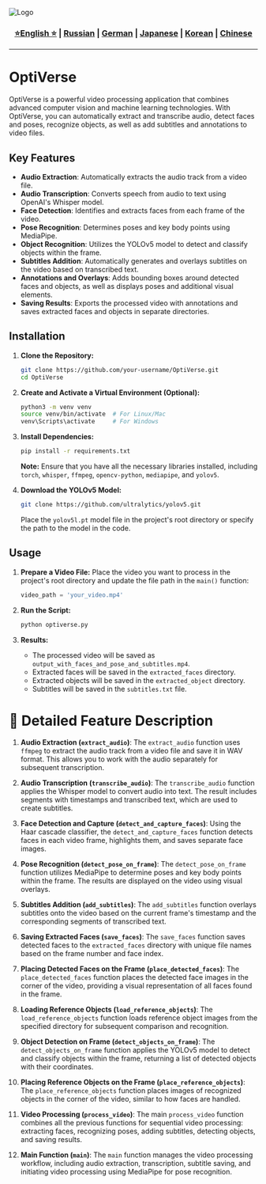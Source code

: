 ![Logo](https://github.com/Solrikk/OptiVerse/blob/main/assets/OpenCV%20-%20result/bee.jpg)

<div align="center">
  <h3>
    <a href="https://github.com/Solrikk/OptiVerse/blob/main/README.md">⭐English ⭐</a> |
    <a href="https://github.com/Solrikk/OptiVerse/blob/main/docs/readme/README_RU.md">Russian</a> |
    <a href="https://github.com/Solrikk/OptiVerse/blob/main/docs/readme/README_GE.md">German</a> |
    <a href="https://github.com/Solrikk/OptiVerse/blob/main/docs/readme//README_JP.md">Japanese</a> |
    <a href="https://github.com/Solrikk/OptiVerse/blob/main/docs/readme/README_KR.md">Korean</a> |
    <a href="https://github.com/Solrikk/OptiVerse/blob/main/docs/readme/README_CN.md">Chinese</a>
  </h3>
</div>

-----------------

# OptiVerse

OptiVerse is a powerful video processing application that combines advanced computer vision and machine learning technologies. With OptiVerse, you can automatically extract and transcribe audio, detect faces and poses, recognize objects, as well as add subtitles and annotations to video files.

## Key Features

- **Audio Extraction**: Automatically extracts the audio track from a video file.
- **Audio Transcription**: Converts speech from audio to text using OpenAI's Whisper model.
- **Face Detection**: Identifies and extracts faces from each frame of the video.
- **Pose Recognition**: Determines poses and key body points using MediaPipe.
- **Object Recognition**: Utilizes the YOLOv5 model to detect and classify objects within the frame.
- **Subtitles Addition**: Automatically generates and overlays subtitles on the video based on transcribed text.
- **Annotations and Overlays**: Adds bounding boxes around detected faces and objects, as well as displays poses and additional visual elements.
- **Saving Results**: Exports the processed video with annotations and saves extracted faces and objects in separate directories.

## Installation

1. **Clone the Repository:**
    ```bash
    git clone https://github.com/your-username/OptiVerse.git
    cd OptiVerse
    ```

2. **Create and Activate a Virtual Environment (Optional):**
    ```bash
    python3 -m venv venv
    source venv/bin/activate  # For Linux/Mac
    venv\Scripts\activate     # For Windows
    ```

3. **Install Dependencies:**
    ```bash
    pip install -r requirements.txt
    ```

    **Note:** Ensure that you have all the necessary libraries installed, including `torch`, `whisper`, `ffmpeg`, `opencv-python`, `mediapipe`, and `yolov5`.

4. **Download the YOLOv5 Model:**
    ```bash
    git clone https://github.com/ultralytics/yolov5.git
    ```

    Place the `yolov5l.pt` model file in the project's root directory or specify the path to the model in the code.

## Usage

1. **Prepare a Video File:**
    Place the video you want to process in the project's root directory and update the file path in the `main()` function:
    ```python
    video_path = 'your_video.mp4'
    ```

2. **Run the Script:**
    ```bash
    python optiverse.py
    ```

3. **Results:**
    - The processed video will be saved as `output_with_faces_and_pose_and_subtitles.mp4`.
    - Extracted faces will be saved in the `extracted_faces` directory.
    - Extracted objects will be saved in the `extracted_object` directory.
    - Subtitles will be saved in the `subtitles.txt` file.

# 🔧 Detailed Feature Description

1. **Audio Extraction (`extract_audio`)**:
The `extract_audio` function uses `ffmpeg` to extract the audio track from a video file and save it in WAV format. This allows you to work with the audio separately for subsequent transcription.

2. **Audio Transcription (`transcribe_audio`)**:
The `transcribe_audio` function applies the Whisper model to convert audio into text. The result includes segments with timestamps and transcribed text, which are used to create subtitles.

3. **Face Detection and Capture (`detect_and_capture_faces`)**:
Using the Haar cascade classifier, the `detect_and_capture_faces` function detects faces in each video frame, highlights them, and saves separate face images.

4. **Pose Recognition (`detect_pose_on_frame`)**:
The `detect_pose_on_frame` function utilizes MediaPipe to determine poses and key body points within the frame. The results are displayed on the video using visual overlays.

5. **Subtitles Addition (`add_subtitles`)**:
The `add_subtitles` function overlays subtitles onto the video based on the current frame's timestamp and the corresponding segments of transcribed text.

6. **Saving Extracted Faces (`save_faces`)**:
The `save_faces` function saves detected faces to the `extracted_faces` directory with unique file names based on the frame number and face index.

7. **Placing Detected Faces on the Frame (`place_detected_faces`)**:
The `place_detected_faces` function places the detected face images in the corner of the video, providing a visual representation of all faces found in the frame.

8. **Loading Reference Objects (`load_reference_objects`)**:
The `load_reference_objects` function loads reference object images from the specified directory for subsequent comparison and recognition.

9. **Object Detection on Frame (`detect_objects_on_frame`)**:
The `detect_objects_on_frame` function applies the YOLOv5 model to detect and classify objects within the frame, returning a list of detected objects with their coordinates.

10. **Placing Reference Objects on the Frame (`place_reference_objects`)**:
The `place_reference_objects` function places images of recognized objects in the corner of the video, similar to how faces are handled.

11. **Video Processing (`process_video`)**:
The main `process_video` function combines all the previous functions for sequential video processing: extracting faces, recognizing poses, adding subtitles, detecting objects, and saving results.

12. **Main Function (`main`)**:
The `main` function manages the video processing workflow, including audio extraction, transcription, subtitle saving, and initiating video processing using MediaPipe for pose recognition.
